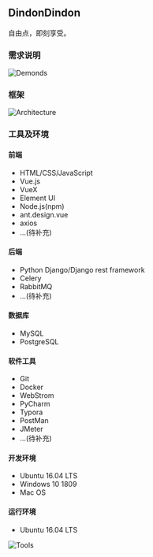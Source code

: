 ## DindonDindon

自由点，即刻享受。

### 需求说明

![Demonds](https://fries-image.oss-cn-hangzhou.aliyuncs.com/dindon/demands.png)

### 框架

![Architecture](https://fries-image.oss-cn-hangzhou.aliyuncs.com/dindon/Architecture.png)

### 工具及环境

#### 前端

- HTML/CSS/JavaScript
- Vue.js
- VueX
- Element UI
- Node.js(npm)
- ant.design.vue
- axios
- ...(待补充)

#### 后端

- Python Django/Django rest framework
- Celery
- RabbitMQ
- ...(待补充)

#### 数据库

- MySQL
- PostgreSQL

#### 软件工具

- Git
- Docker
- WebStrom
- PyCharm
- Typora
- PostMan
- JMeter
- ...(待补充)

#### 开发环境

- Ubuntu 16.04 LTS
- Windows 10 1809
- Mac OS

#### 运行环境

- Ubuntu 16.04 LTS

![Tools](https://fries-image.oss-cn-hangzhou.aliyuncs.com/dindon/tools.png)